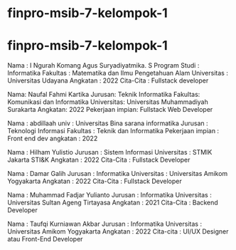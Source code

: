 # finpro-msib-7-kelompok-1



# finpro-msib-7-kelompok-1

Nama    : I Ngurah Komang Agus Suryadiyatmika. S
Program Studi : Informatika
Fakultas    : Matematika dan Ilmu Pengetahuan Alam
Universitas : Universitas Udayana
Angkatan    : 2022 
Cita-Cita   : Fullstack developer

Nama: Naufal Fahmi Kartika
Jurusan: Teknik Informatika
Fakultas: Komunikasi dan Informatika
Universitas: Universitas Muhammadiyah Surakarta
Angkatan: 2022
Pekerjaan impian: Fullstack Web Developer

Nama : abdillaah
univ : Universitas Bina sarana informatika
Jurusan : Teknologi Informasi
Fakultas : Teknik dan Informatika
Pekerjaan impian : Front end dev
angkatan : 2022

Nama : Hilham Yulistio
Jurusan : Sistem Informasi
Universitas : STMIK Jakarta STI&K
Angkatan : 2022
Cita-Cita : Fullstack Developer

Nama : Damar Galih
Jurusan : Informatika
Universitas : Universitas Amikom Yogyakarta
Angkatan : 2022
Cita-Cita : Fullstack Developer

Nama : Muhammad Fadjar Yulianto
Jurusan : Informatika
Universitas : Universitas Sultan Ageng Tirtayasa
Angkatan : 2021
Cita-Cita : Backend Developer

Nama  : Taufqi Kurniawan Akbar
Jurusan  : Informatika
Universitas  : Universitas Amikom Yogyakarta
Angkatan  : 2022
Cita-cita  : UI/UX Designer atau Front-End Developer
